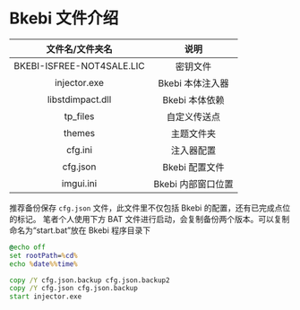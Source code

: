 # Bkebi 文件介绍

| **文件名/文件夹名**      | **说明**       |
|:-----------------:|:------------:|
| BKEBI-ISFREE-NOT4SALE.LIC  | 密钥文件  |
| injector\.exe     | Bkebi 本体注入器   |
| libstdimpact\.dll | Bkebi 本体依赖     |
| tp_files          | 自定义传送点       |
| themes            | 主题文件夹         |
| cfg\.ini          | 注入器配置         |
| cfg\.json         | Bkebi 配置文件     |
| imgui\.ini        | Bkebi 内部窗口位置 |

推荐备份保存 `cfg.json` 文件，此文件里不仅包括 Bkebi 的配置，还有已完成点位的标记。
笔者个人使用下方 BAT 文件进行启动，会复制备份两个版本。可以复制命名为“start.bat”放在 Bkebi 程序目录下

```cmd
@echo off
set rootPath=%cd%
echo %date%%time%

copy /Y cfg.json.backup cfg.json.backup2
copy /Y cfg.json cfg.json.backup
start injector.exe
```
